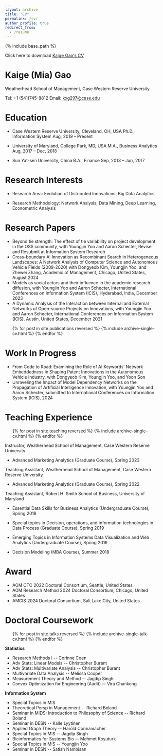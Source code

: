 ```yaml
---
layout: archive
title: "CV"
permalink: /cv/
author_profile: true
redirect_from:
  - /resume
---
```


{% include base_path %}

Click here to download [Kaige Gao's CV](https://gaokaige1996.github.io/files/Kaige_CV.pdf)

Kaige (Mia) Gao
=====
Weatherhead School of Management, Case Western Reserve University

Tel: +1 (541)745-8812      Email: kxg297@case.edu


Education
======

* Case Western Reserve University, Cleveland, OH, USA  Ph.D., Information System                         Aug, 2019 – Present
  

* University of Maryland, College Park, MD, USA	 M.A., Business Analytics 		                                          Aug, 2017 – Dec, 2018
 

* Sun Yat-sen University, China		  B.A., Finance                                                          Sep, 2013 – Jun, 2017
  

Research Interests
======
*	Research Area: Evolution of Distributed Innovations, Big Data Analytics

* Research Methodology: Network Analysis, Data Mining, Deep Learning, Econometric Analysis


  
Research Papers
======
* Beyond tie strength: The effect of tie variability on project development in the OSS community, with Youngjin Yoo and Aaron Schecter, Revise and Resubmit at Information System Research
* Cross-boundary AI Innovation as Recombinant Search in Heterogeneous Landscapes: A Network Analysis of Computer Science and Autonomous Vehicle Fields (2009-2020) with Dongyeob Kim, Youngjin Yoo, and Zhewei Zhang, Academic of Management, Chicago, United States, August 2024
* Models as social actors and their influence in the academic research diffusion, with Youngjin Yoo and Aaron Schecter, International Conferences on Information System (ICIS), Hyderabad, India, December 2023
*	A Dynamic Analysis of the Interaction between Internal and External Networks of Open-source Projects on Innovations, with Youngjin Yoo and Aaron Schecter, International Conferences on Information System (ICIS), Austin, United States, December 2021
  <ul>{% for post in site.publications reversed %}
    {% include archive-single-cv.html %}
  {% endfor %}</ul>
  
Work In Progress
======
* From Code to Road: Examining the Role of AI Keywords' Network Embeddedness in Shaping Patent Innovations in the Autonomous Vehicle Industry, with Dongyeob Kim, Youngjin Yoo, and Yoon Son 
*	Unraveling the Impact of Model Dependency Networks on the Propagation of Artificial Intelligence Innovation, with Youngjin Yoo and Aaron Schecter, submitted to International Conferences on Information System (ICIS), 2024

  
Teaching Experience
======
  <ul>{% for post in site.teaching reversed %}
    {% include archive-single-cv.html %}
  {% endfor %}</ul>
  
 Instructor, Weatherhead School of Management, Case Western Reserve University
  
* Advanced Marketing Analytics (Graduate Course), Spring 2023

 Teaching Assistant, Weatherhead School of Management, Case Western Reserve University
  
* Advanced Marketing Analytics (Graduate Course), Spring 2022

 Teaching Assistant, Robert H. Smith School of Business, University of Maryland
  
  * Essential Data Skills for Business Analytics (Undergraduate Course), Spring 2019

  
  * Special topics in Decision, operations, and information technologies in Data Process (Graduate Course), Spring 2019

  
  * Emerging Topics in Information Systems Data Visualization and Web Analytics (Undergraduate Course), Spring 2019

  
  * Decision Modeling (MBA Course), Summer 2018


  
Award
======
* AOM CTO 2022 Doctoral Consortium, Seattle, United States
* AOM Research Method 2024 Doctoral Consortium, Chicago, United States
* AMCIS 2024 Doctoral Consortium, Salt Lake City, United States

Doctoral Coursework
======
  <ul>{% for post in site.talks reversed %}
    {% include archive-single-talk-cv.html  %}
  {% endfor %}</ul>
  
**Statistics**
  
 - Research Methods I									-- Corinne Coen
 - Adv Stats: Linear Models								   -- Christopher Burant
 - Adv Stats: Multivariate Analysis							   -- Christopher Burant
 - Multivariate Data Analysis							        -- Melissa Cooper
 - Measurement Theory and Method						             -- Jagdip Singh
 - Convex Optimization for Engineering (Audit)           -- Vira Chankong

**Information System**
  
 - Special Topics in MIS								
 - Theoretical Persp in Management						         -- Richard Boland
 - Seminar in MIDS: Introduction to Philosophy of Science                     		 -- Richard Boland
 - Seminar in DESN									          -- Kalle Lyytinen
 - Applied Graph Theory								-- Harold Connamacher
 - Special Topics in MIS									  -- Jagdip Singh
 - Bioinformatics for Systems Bio 							     -- Mehmet Koyuturk
 - Special Topics in MIS 									-- Youngjin Yoo
 - Seminar in DESN 								                    -- Satish Nambisan

